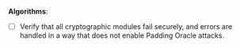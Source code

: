 <b>Algorithms</b>:

- [ ] Verify that all cryptographic modules fail securely, and errors are handled in a way that does not enable Padding Oracle attacks.